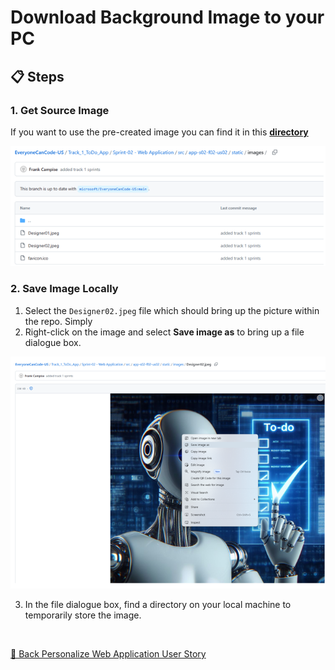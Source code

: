 # Download Background Image to your PC

## 📋 Steps

### 1. Get Source Image
If you want to use the pre-created image you can find it in this [**directory**](/Track_1_ToDo_App/Sprint-02%20-%20Web%20Application/src/app-s02-f02-us02/static/images/)

![Background source directory](../images/background_source_directory.png)

### 2. Save Image Locally 

1. Select the `Designer02.jpeg` file which should bring up the picture within the repo. Simply 
2. Right-click on the image and select **Save image as** to bring up a file dialogue box.


![save as](../images/background_source_directory_save_as.png)

3. In the file dialogue box, find a directory on your local machine to temporarily store the image.

<br/>

[🔼 Back Personalize Web Application User Story  ](./User%20Story%202%20-%20Personalize%20Website.md#1-create-or-use-a-background-picture)